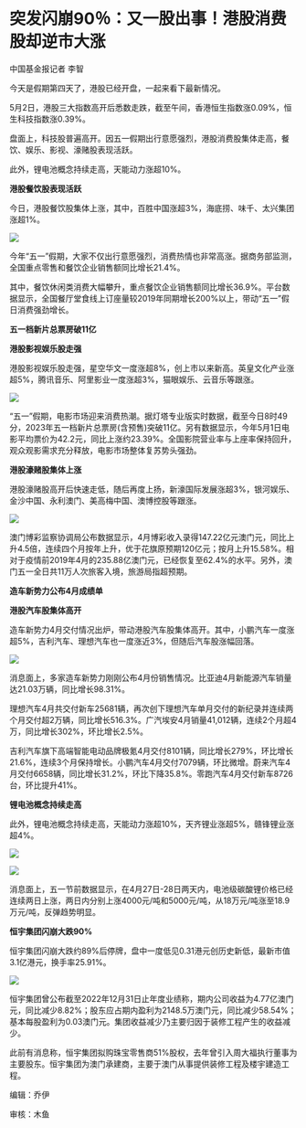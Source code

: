 # 突发闪崩90％：又一股出事！港股消费股却逆市大涨

中国基金报记者 李智

今天是假期第四天了，港股已经开盘，一起来看下最新情况。

5月2日，港股三大指数高开后悉数走跌，截至午间，香港恒生指数涨0.09%，恒生科技指数涨0.39%。

盘面上，科技股普遍高开。因五一假期出行意愿强烈，港股消费股集体走高，餐饮、娱乐、影视、濠赌股表现活跃。

此外，锂电池概念持续走高，天能动力涨超10%。

**港股餐饮股表现活跃**

今日，港股餐饮股集体上涨，其中，百胜中国涨超3%，海底捞、味千、太兴集团涨超1%。

![](https://inews.gtimg.com/newsapp_bt/0/15787998223/1000)

今年“五一”假期，大家不仅出行意愿强烈，消费热情也非常高涨。据商务部监测，全国重点零售和餐饮企业销售额同比增长21.4%。

其中，餐饮休闲类消费大幅攀升，重点餐饮企业销售额同比增长36.9%。平台数据显示，全国餐厅堂食线上订座量较2019年同期增长200%以上，带动“五一”假日消费强劲增长。

**五一档新片总票房破11亿**

**港股影视娱乐股走强**

港股影视娱乐股走强，星空华文一度涨超8%，创上市以来新高。英皇文化产业涨超5%，腾讯音乐、阿里影业一度涨超3%，猫眼娱乐、云音乐等跟涨。

![](https://inews.gtimg.com/newsapp_bt/0/15787998224/1000)

“五一”假期，电影市场迎来消费热潮。据灯塔专业版实时数据，截至今日8时49分，2023年五一档新片总票房(含预售)突破11亿。另有数据显示，今年5月1日电影平均票价为42.2元，同比上涨约23.39%。全国影院营业率与上座率保持回升，观众观影需求充分释放，电影市场整体复苏势头强劲。

**港股濠赌股集体上涨**

港股濠赌股高开后快速走低，随后再度上扬，新濠国际发展涨超3%，银河娱乐、金沙中国、永利澳门、美高梅中国、澳博控股等跟涨。

![](https://inews.gtimg.com/newsapp_bt/0/15787998225/1000)

澳门博彩监察协调局公布数据显示，4月博彩收入录得147.22亿元澳门元，同比上升4.5倍，连续四个月按年上升，优于花旗原预期120亿元；按月上升15.58%。相对于疫情前2019年4月的235.88亿澳门元，已经恢复至62.4%的水平。另外，澳门五一全日共11万人次旅客入境，旅游局指超预期。

**造车新势力公布4月成绩单**

**港股汽车股集体高开**

造车新势力4月交付情况出炉，带动港股汽车股集体高开。其中，小鹏汽车一度涨超5%，吉利汽车、理想汽车也一度涨近3%，但随后汽车股涨幅回落。

![](https://inews.gtimg.com/newsapp_bt/0/15787998272/1000)

消息面上，多家造车新势力刚刚公布4月份销售情况。比亚迪4月新能源汽车销量达21.03万辆，同比增长98.31%。

理想汽车4月共交付新车25681辆，再次创下理想汽车单月交付的新纪录并连续两个月交付超2万辆，同比增长516.3%。广汽埃安4月销量41,012辆，连续2个月超4万，同比增长302%，环比增长2.5%。

吉利汽车旗下高端智能电动品牌极氪4月交付8101辆，同比增长279%，环比增长21.6%，连续3个月保持增长。小鹏汽车4月交付7079辆，环比微增。蔚来汽车4月交付6658辆，同比增长31.2%，环比下降35.8%。零跑汽车4月交付新车8726台，环比提升41%。

**锂电池概念持续走高**

此外，锂电池概念持续走高，天能动力涨超10%，天齐锂业涨超5%，赣锋锂业涨超4%。

![](https://inews.gtimg.com/newsapp_bt/0/15787998275/1000)

![](https://inews.gtimg.com/newsapp_bt/0/15787998277/1000)

消息面上，五一节前数据显示，在4月27日-28日两天内，电池级碳酸锂价格已经连续两日上涨，两日内分别上涨4000元/吨和5000元/吨，从18万元/吨涨至18.9万元/吨，反弹趋势明显。

**恒宇集团闪崩大跌90%**

恒宇集团闪崩大跌约89%后停牌，盘中一度低见0.31港元创历史新低，最新市值3.1亿港元，换手率25.91%。

![](https://inews.gtimg.com/newsapp_bt/0/15787998327/1000)

恒宇集团曾公布截至2022年12月31日止年度业绩称，期内公司收益为4.77亿澳门元，同比减少8.82%；股东应占期内盈利为2148.5万澳门元，同比减少58.54%；基本每股盈利为0.03澳门元。集团收益减少乃主要归因于装修工程产生的收益减少。

此前有消息称，恒宇集团拟购珠宝零售商51%股权，去年曾引入周大福执行董事为主要股东。恒宇集团为澳门承建商，主要于澳门从事提供装修工程及楼宇建造工程。

编辑：乔伊

审核：木鱼

